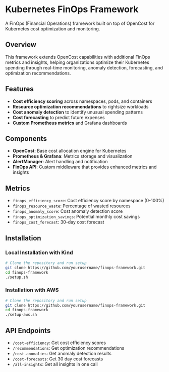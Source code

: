 # Kubernetes FinOps Framework

A FinOps (Financial Operations) framework built on top of OpenCost for Kubernetes cost optimization and monitoring.

## Overview

This framework extends OpenCost capabilities with additional FinOps metrics and insights, helping organizations optimize their Kubernetes spending through real-time monitoring, anomaly detection, forecasting, and optimization recommendations.

## Features

- **Cost efficiency scoring** across namespaces, pods, and containers
- **Resource optimization recommendations** to rightsize workloads
- **Cost anomaly detection** to identify unusual spending patterns
- **Cost forecasting** to predict future expenses
- **Custom Prometheus metrics** and Grafana dashboards

## Components

- **OpenCost**: Base cost allocation engine for Kubernetes
- **Prometheus & Grafana**: Metrics storage and visualization
- **AlertManager**: Alert handling and notification
- **FinOps API**: Custom middleware that provides enhanced metrics and insights

## Metrics

- `finops_efficiency_score`: Cost efficiency score by namespace (0-100%)
- `finops_resource_waste`: Percentage of wasted resources
- `finops_anomaly_score`: Cost anomaly detection score
- `finops_optimization_savings`: Potential monthly cost savings
- `finops_cost_forecast`: 30-day cost forecast

## Installation

### Local Installation with Kind
```bash
# Clone the repository and run setup
git clone https://github.com/yourusername/finops-framework.git
cd finops-framework
./setup.sh
```

### Installation with AWS
```bash
# Clone the repository and run setup
git clone https://github.com/yourusername/finops-framework.git
cd finops-framework
./setup-aws.sh
```

## API Endpoints

- `/cost-efficiency`: Get cost efficiency scores
- `/recommendations`: Get optimization recommendations
- `/cost-anomalies`: Get anomaly detection results
- `/cost-forecasts`: Get 30 day cost forecasts
- `/all-insights`: Get all insights in one call